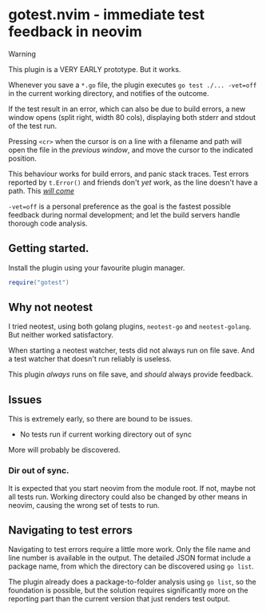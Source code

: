 # gotest.nvim - immediate test feedback in neovim

> [!WARNING]
> This plugin is a VERY EARLY prototype. But it works.

Whenever you save a `*.go` file, the plugin executes `go test ./... -vet=off` in
the current working directory, and notifies of the outcome. 

If the test result in an error, which can also be due to build errors, a new
window opens (split right, width 80 cols), displaying both stderr and stdout of
the test run.

Pressing `<cr>` when the cursor is on a line with a filename and path will open
the file in the _previous window_, and move the cursor to the indicated
position.

This behaviour works for build errors, and panic stack traces. Test errors
reported by `t.Error()` and friends don't _yet_ work, as the line doesn't have a
path. This [_will come_](#navigating-to-test-errors)

`-vet=off` is a personal preference as the goal is the fastest possible
feedback during normal development; and let the build servers handle thorough
code analysis.


## Getting started.

Install the plugin using your favourite plugin manager. 

```lua
require("gotest")
```


## Why not neotest

I tried neotest, using both golang plugins, `neotest-go` and `neotest-golang`.
But neither worked satisfactory.

When starting a neotest watcher, tests did not always run on file save. And a
test watcher that doesn't run reliably is useless.

This plugin _always_ runs on file save, and _should_ always provide feedback.

## Issues

This is extremely early, so there are bound to be issues.

- No tests run if current working directory out of sync

More will probably be discovered.

### Dir out of sync.

It is expected that you start neovim from the module root. If not, maybe not all
tests run. Working directory could also be changed by other means in neovim,
causing the wrong set of tests to run.

## Navigating to test errors

Navigating to test errors require a little more work. Only the file name and
line number is available in the output. The detailed JSON format include a
package name, from which the directory can be discovered using `go list`.

The plugin already does a package-to-folder analysis using `go list`, so the
foundation is possible, but the solution requires significantly more on the
reporting part than the current version that just renders test output.
